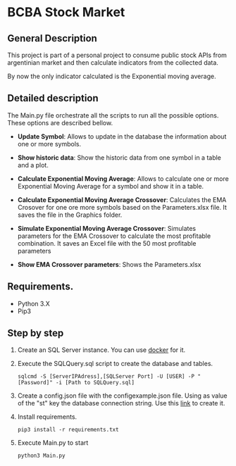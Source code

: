 # BCBA Stock Market

## General Description

This project is part of a personal project to consume public stock APIs from argentinian market and then calculate indicators from the collected data.

By now the only indicator calculated is the Exponential moving average.

## Detailed description

The Main.py file orchestrate all the scripts to run all the possible options.
These options are described bellow.

* **Update Symbol**: Allows to update in the database the information about one or more symbols.

* **Show historic data**: Show the historic data from one symbol in a table and a plot.

* **Calculate Exponential Moving Average**: Allows to calculate one or more Exponential Moving Average for a symbol and show it in a table.

* **Calculate Exponential Moving Average Crossover**: Calculates the EMA Crosover for one ore more symbols based on the Parameters.xlsx file. It saves the file in the Graphics folder.

* **Simulate Exponential Moving Average Crossover**: Simulates parameters for the EMA Crossover to calculate the most profitable combination. It saves an Excel file with the 50 most profitable parameters

* **Show EMA Crossover parameters**: Shows the Parameters.xlsx


## Requirements.

* Python 3.X
* Pip3

## Step by step



1. Create an SQL Server instance. You can use [docker](https://docs.microsoft.com/en-us/sql/linux/quickstart-install-connect-docker?view=sql-server-ver15&pivots=cs1-powershell) for it.

2. Execute the SQLQuery.sql script to create the database and tables.

    ```
    sqlcmd -S [ServerIPAdress],[SQLServer Port] -U [USER] -P "[Password]" -i [Path to SQLQuery.sql]
    ```

3. Create a config.json file with the configexample.json file. Using as value of the "st" key the database connection string. Use this [link](https://www.connectionstrings.com/sql-server-2019/) to create it.

4. Install requirements.

    ```
    pip3 install -r requirements.txt
    ```

5. Execute Main.py to start

    ```
    python3 Main.py
    ```
